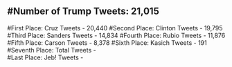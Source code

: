 #Number of Trump Tweets: 21,015
---
#First Place: Cruz Tweets - 20,440
#Second Place: Clinton Tweets - 19,795
#Third Place: Sanders Tweets - 14,834
#Fourth Place: Rubio Tweets - 11,876
#Fifth Place: Carson Tweets - 8,378
#Sixth Place: Kasich Tweets - 191
#Seventh Place: Total Tweets -  
#Last Place: Jeb! Tweets - 
